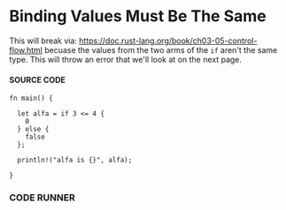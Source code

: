 # Binding Values Must Be The Same

This will break via: https://doc.rust-lang.org/book/ch03-05-control-flow.html
becuase the values from the two arms of the `if` aren't the
same type. This will throw an error that we'll look at
on the next page.

#### SOURCE CODE

```rust, noplayground, EXAMPLE1
fn main() {

  let alfa = if 3 <= 4 {
    0
  } else {
    false
  };

  println!("alfa is {}", alfa);

}
```

### CODE RUNNER

```rust, editable, CODE1

```
